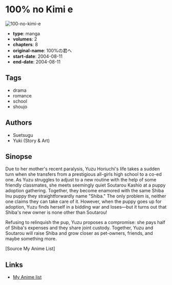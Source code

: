 # 100% no Kimi e

![100-no-kimi-e](https://cdn.myanimelist.net/images/manga/2/180316.jpg)

-   **type**: manga
-   **volumes**: 2
-   **chapters**: 8
-   **original-name**: 100%の君へ
-   **start-date**: 2004-08-11
-   **end-date**: 2004-08-11

## Tags

-   drama
-   romance
-   school
-   shoujo

## Authors

-   Suetsugu
-   Yuki (Story & Art)

## Sinopse

Due to her mother's recent paralysis, Yuzu Horiuchi's life takes a sudden turn when she transfers from a prestigious all-girls high school to a co-ed one. As Yuzu struggles to adjust to a new routine with the help of some friendly classmates, she meets seemingly quiet Soutarou Kashio at a puppy adoption gathering. Together, they become enamored with the same Shiba Inu puppy they straightforwardly name "Shiba." The only problem is, neither one claims they can take care of it. However, when the puppy goes up for adoption, Yuzu finds herself in a bidding war and loses—but it turns out that Shiba's new owner is none other than Soutarou!

Refusing to relinquish the pup, Yuzu proposes a compromise: she pays half of Shiba's expenses and they share joint custody. Together, Yuzu and Soutarou will raise Shiba and grow closer as pet-owners, friends, and maybe something more.

[Source My Anime List]

## Links

-   [My Anime list](https://myanimelist.net/manga/11589/100_no_Kimi_e)
